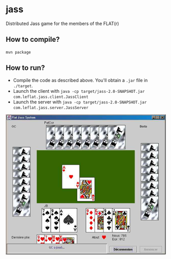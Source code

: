 # jass
Distributed Jass game for the members of the FLAT(r)

## How to compile?
`mvn package`

## How to run?
- Compile the code as described above. You'll obtain a `.jar` file in `./target`.
- Launch the client with `java -cp target/jass-2.0-SNAPSHOT.jar com.leflat.jass.client.JassClient`
- Launch the server with `java -cp target/jass-2.0-SNAPSHOT.jar com.leflat.jass.server.JassServer`

![Jass client screenshot](doc/screenjass.jpg)